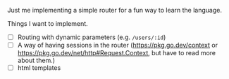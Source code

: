 Just me implementing a simple router for a fun way to learn the language.

Things I want to implement.

- [ ] Routing with dynamic parameters (e.g. `/users/:id`)
- [ ] A way of having sessions in the router (https://pkg.go.dev/context or https://pkg.go.dev/net/http#Request.Context, but have to read more about them.)
- [ ] html templates
